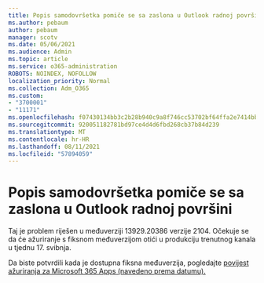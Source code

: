 ```yaml
---
title: Popis samodovršetka pomiče se sa zaslona u Outlook radnoj površini
ms.author: pebaum
author: pebaum
manager: scotv
ms.date: 05/06/2021
ms.audience: Admin
ms.topic: article
ms.service: o365-administration
ROBOTS: NOINDEX, NOFOLLOW
localization_priority: Normal
ms.collection: Adm_O365
ms.custom:
- "3700001"
- "11171"
ms.openlocfilehash: f07430134bb3c2b28b940c9a8f746cc53702bf64ffa2e7414bb74861239b914f
ms.sourcegitcommit: 920051182781bd97ce4d4d6fbd268cb37b84d239
ms.translationtype: MT
ms.contentlocale: hr-HR
ms.lasthandoff: 08/11/2021
ms.locfileid: "57894059"
---
```

# <a name="autocomplete-list-scrolls-off-the-screen-in-outlook-desktop"></a>Popis samodovršetka pomiče se sa zaslona u Outlook radnoj površini

Taj je problem riješen u međuverziji 13929.20386 verzije 2104. Očekuje se da će ažuriranje s fiksnom međuverzijom otići u produkciju trenutnog kanala u tjednu 17. svibnja. 

Da biste potvrdili kada je dostupna fiksna međuverzija, pogledajte [povijest ažuriranja za Microsoft 365 Apps (navedeno prema datumu).](https://docs.microsoft.com/officeupdates/update-history-microsoft365-apps-by-date)